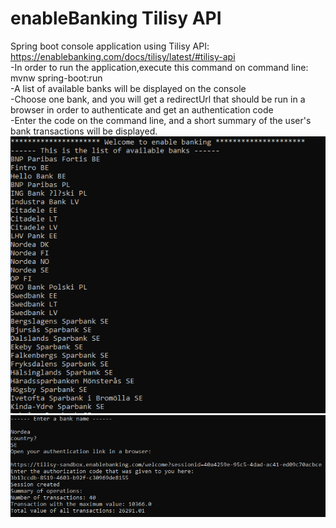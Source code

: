 # enableBanking Tilisy API
Spring boot console application using Tilisy API: https://enablebanking.com/docs/tilisy/latest/#tilisy-api  
   -In order to run the application,execute this command on command line: mvnw spring-boot:run  
   -A list of available banks will be displayed on the console  
   -Choose one bank, and you will get a redirectUrl that should be run in a browser in order to authenticate and get an authentication code  
   -Enter the code on the command line, and a short summary of the user's bank transactions will be displayed.  
![banks](banks.PNG)
![commands](commands.PNG)
